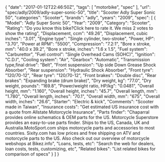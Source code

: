 {
    "date": "2017-01-12T22:46:50Z",
    "tags": [
        "motorbike",
        "spec"
    ],
    "url": "spec\/adly\/2009\/adly-super-sonic-50",
    "title": "Scooter Adly Super Sonic 50",
    "categories": "Scooter",
    "brands": "adly",
    "years": "2009",
    "spec": [
        {
            "Model": "Adly Super Sonic 50",
            "Year": "2009",
            "Category": "Scooter",
            "Rating": "Do you know this bike?Click here to rate it. We miss 2 votes to show the rating",
            "Displacement, ccm": "49.26",
            "Displacement, cubic inches": "3.01",
            "Engine type": "Single cylinder, two-stroke",
            "Power, HP": "3.70",
            "Power at RPM": "5500",
            "Compression": "7.2:1",
            "Bore x stroke, mm": "40.0 x 39.2",
            "Bore x stroke, inches": "1.6 x 1.5",
            "Fuel system": "Carburettor",
            "Fuel control": "Single Overhead Cams (SOHC)",
            "Ignition": "C.D.I",
            "Cooling system": "Air",
            "Gearbox": "Automatic",
            "Transmission type,final drive": "Belt",
            "Front suspension": "Up side Down Grease Shock Absorber",
            "Rear suspension": "Hydraulic Shock Absorber",
            "Front tyre": "120\/70-12",
            "Rear tyre": "120\/70-12",
            "Front brakes": "Double disc",
            "Rear brakes": "Expanding brake (drum brake)",
            "Dry weight, kg": "77.0",
            "Dry weight, pounds": "169.8",
            "Power\/weight ratio, HP\/kg": "0.0481",
            "Overall height, mm": "1.160",
            "Overall height, inches": "45.7",
            "Overall length, mm": "1.780",
            "Overall length, inches": "70.1",
            "Overall width, mm": "675",
            "Overall width, inches": "26.6",
            "Starter": "Electric & kick",
            "Comments": "Scooter made in Taiwan",
            "Insurance costs": "Get estimated US insurance cost with a quote from Allstate Motorcycle Insurance",
            "Parts finder": "Chaparral provides online schematics & OEM parts for the US.   Motorcycle Superstore provides an easy-to-use parts finder. Ships to the US, Canada, UK and Australia.MotoSport.com ships motorcycle parts and accessories to most countries.    Sixity.com has low prices and free shipping on ATV and motorcycle parts to the US. Also check out our overview of motorcycle webshops at Bikez.info",
            "Loans, tests, etc": "Search the web for dealers, loan costs, tests, customizing, etc",
            "Related bikes": "List related bikes for comparison of specs"
        }
    ]
}